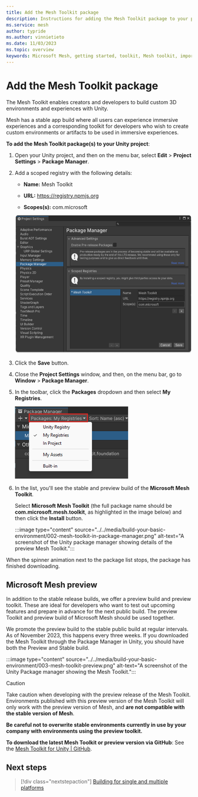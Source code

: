 ```yaml
---
title: Add the Mesh Toolkit package
description: Instructions for adding the Mesh Toolkit package to your project.
ms.service: mesh
author: typride
ms.author: vinnietieto
ms.date: 11/03/2023
ms.topic: overview
keywords: Microsoft Mesh, getting started, toolkit, Mesh toolkit, import, registry, scoped registry, packages
---
```


# Add the Mesh Toolkit package

The Mesh Toolkit enables creators and developers to build custom 3D environments and experiences with Unity.

Mesh has a stable app build where all users can experience immersive experiences and a corresponding toolkit for developers who wish to create custom environments or artifacts to be used in immersive experiences.

**To add the Mesh Toolkit package(s) to your Unity project**:

1. Open your Unity project, and then on the menu bar, select **Edit** > **Project Settings** > **Package Manager**.

1. Add a scoped registry with the following details:

   - **Name:** Mesh Toolkit

   - **URL:** https://registry.npmjs.org

   - **Scopes(s):** com.microsoft

   ![A screenshot of the Project Settings window with the Package Manager Scope Registry Configuration displayed.](../../media/build-your-basic-environment/Microsft-Mesh-toolkit-download-package-install-proper-name.png)

1. Click the **Save** button.
1. Close the **Project Settings** window, and then, on the menu bar, go to **Window** > **Package Manager**.

1. In the toolbar, click the **Packages** dropdown and then select **My Registries**.

   ![A screenshot of the Package Manager with the Packages drop down highlighted.](../../media/build-your-basic-environment/001-packages-drop-down.png)

1. In the list, you'll see the stable and preview build of the **Microsoft Mesh Toolkit**. 

    Select **Microsoft Mesh Toolkit** (the full package name should be **com.microsoft.mesh.toolkit**, as highlighted in the image below) and then click the **Install** button.

    :::image type="content" source="../../media/build-your-basic-environment/002-mesh-toolkit-in-package-manager.png" alt-text="A screenshot of the Unity package manager showing details of the preview Mesh Toolkit.":::

When the spinner animation next to the package list stops, the package has finished downloading.

## Microsoft Mesh preview

In addition to the stable release builds, we offer a preview build and preview toolkit. These are ideal for developers who want to test out upcoming features and prepare in advance for the next public build. The preview Toolkit and preview build of Microsoft Mesh should be used together.

We promote the preview build to the stable public build at regular intervals. As of November 2023, this happens every three weeks. If you downloaded the Mesh Toolkit through the Package Manager in Unity, you should have both the Preview and Stable build.

:::image type="content" source="../../media/build-your-basic-environment/003-mesh-toolkit-preview.png" alt-text="A screenshot of the Unity Package manager showing the Mesh Toolkit.":::

> [!Caution]
> Take caution when developing with the preview release of the Mesh Toolkit. Environments published with this preview version of the Mesh Toolkit will only work with the preview version of Mesh, and **are not compatible with the stable version of Mesh**.
>
> **Be careful not to overwrite stable environments currently in use by your company with environments using the preview toolkit.**

**To download the latest Mesh Toolkit or preview version via GitHub**:
See the [Mesh Toolkit for Unity | GitHub](https://github.com/microsoft/Mesh-Toolkit-Unity/releases).

## Next steps

> [!div class="nextstepaction"]
> [Building for single and multiple platforms](build-for-single-and-multiple-platforms.md)
